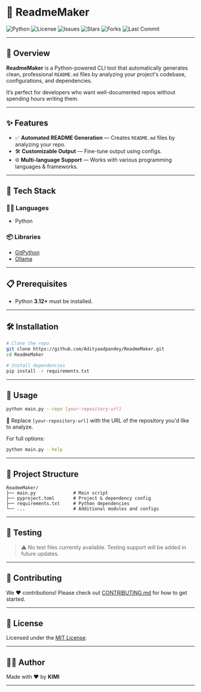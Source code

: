 # 📘 ReadmeMaker

![Python](https://img.shields.io/badge/Python-3.12%2B-blue?logo=python\&logoColor=white)
![License](https://img.shields.io/github/license/Adityaadpandey/ReadmeMaker?style=flat-square)
![Issues](https://img.shields.io/github/issues/Adityaadpandey/ReadmeMaker?style=flat-square)
![Stars](https://img.shields.io/github/stars/Adityaadpandey/ReadmeMaker?style=flat-square)
![Forks](https://img.shields.io/github/forks/Adityaadpandey/ReadmeMaker?style=flat-square)
![Last Commit](https://img.shields.io/github/last-commit/Adityaadpandey/ReadmeMaker?style=flat-square)

---

## 📄 Overview

**ReadmeMaker** is a Python-powered CLI tool that automatically generates clean, professional `README.md` files by analyzing your project's codebase, configurations, and dependencies.

It’s perfect for developers who want well-documented repos without spending hours writing them.

---

## ✨ Features

* ✅ **Automated README Generation** — Creates `README.md` files by analyzing your repo.
* 🛠 **Customizable Output** — Fine-tune output using configs.
* 🌐 **Multi-language Support** — Works with various programming languages & frameworks.

---

## 🚀 Tech Stack

### 🧑‍💻 Languages

* Python

### 📦 Libraries

* [GitPython](https://github.com/gitpython-developers/GitPython)
* [Ollama](https://github.com/ollama/ollama)

---

## 📋 Prerequisites

* Python **3.12+** must be installed.

---

## 🛠 Installation

```bash
# Clone the repo
git clone https://github.com/Adityaadpandey/ReadmeMaker.git
cd ReadmeMaker

# Install dependencies
pip install -r requirements.txt
```

---

## 🚀 Usage

```bash
python main.py --repo [your-repository-url]
```

📌 Replace `[your-repository-url]` with the URL of the repository you'd like to analyze.

For full options:

```bash
python main.py --help
```

---

## 📁 Project Structure

```
ReadmeMaker/
├── main.py              # Main script
├── pyproject.toml       # Project & dependency config
├── requirements.txt     # Python dependencies
└── ...                  # Additional modules and configs
```

---

## 🧪 Testing

> ⚠️ No test files currently available. Testing support will be added in future updates.

---

## 🤝 Contributing

We ❤️ contributions!
Please check out [CONTRIBUTING.md](CONTRIBUTING.md) for how to get started.

---

## 📜 License

Licensed under the [MIT License](LICENSE).

---

## 👨‍💻 Author

Made with ❤️ by **KIMI**

---
